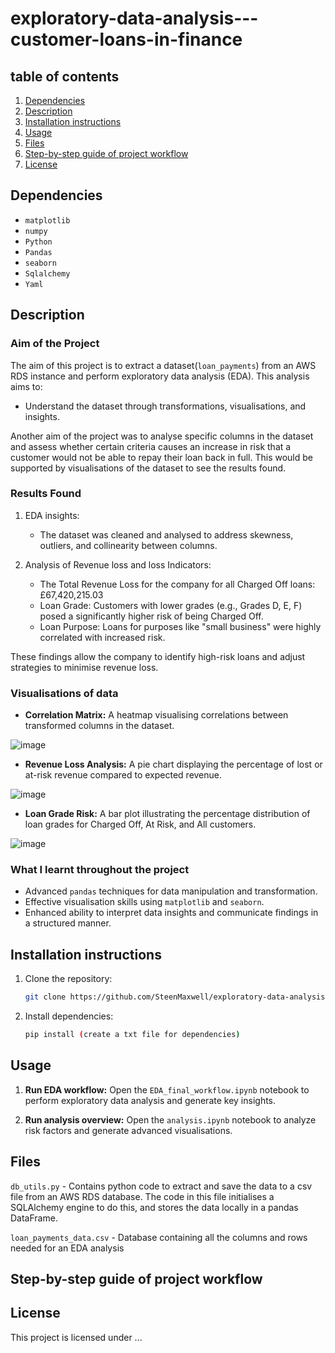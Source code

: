 # exploratory-data-analysis---customer-loans-in-finance

## table of contents
1. [Dependencies](#Dependencies)
2. [Description](#Description)
3. [Installation instructions](#Installation-instructions)
4. [Usage](#Usage)
5. [Files](#Files)
6. [Step-by-step guide of project workflow](#Step-by-step-guide-of-project-workflow)
7. [License](#License)

## Dependencies
- `matplotlib`
- `numpy`
- `Python` 
- `Pandas`
- `seaborn`
- `Sqlalchemy`
- `Yaml`


## Description
### Aim of the Project
The aim of this project is to extract a dataset(`loan_payments`) from an AWS RDS instance and perform exploratory data analysis (EDA). This analysis aims to:
- Understand the dataset through transformations, visualisations, and insights.

Another aim of the project was to analyse specific columns in the dataset and assess whether certain criteria causes an increase in risk that a customer would not be able to repay their loan back in full. This would be supported by visualisations of the dataset to see the results found.

### Results Found
1) EDA insights:
   - The dataset was cleaned and analysed to address skewness, outliers, and collinearity between columns.
  
2) Analysis of Revenue loss and loss Indicators:
   - The Total Revenue Loss for the company for all Charged Off loans: £67,420,215.03
   - Loan Grade: Customers with lower grades (e.g., Grades D, E, F) posed a significantly higher risk of being Charged Off.
   - Loan Purpose: Loans for purposes like "small business" were highly correlated with increased risk.
  
These findings allow the company to identify high-risk loans and adjust strategies to minimise revenue loss.

### Visualisations of data
- **Correlation Matrix:**
  A heatmap visualising correlations between transformed columns in the dataset.

![image](https://github.com/user-attachments/assets/93655245-9eff-4d2d-92e8-6e3979d23d93)

- **Revenue Loss Analysis:**
  A pie chart displaying the percentage of lost or at-risk revenue compared to expected revenue.
  
![image](https://github.com/user-attachments/assets/8f328f76-f84e-4c95-8d98-08623caf1942)

- **Loan Grade Risk:**
  A bar plot illustrating the percentage distribution of loan grades for Charged Off, At Risk, and All customers.
  
![image](https://github.com/user-attachments/assets/f7e752d2-b5b1-4cb9-952b-ab485df09823)



### What I learnt throughout the project
- Advanced `pandas` techniques for data manipulation and transformation.
- Effective visualisation skills using `matplotlib` and `seaborn`.
- Enhanced ability to interpret data insights and communicate findings in a structured manner.

## Installation instructions
1) Clone the repository:
   ```bash
   git clone https://github.com/SteenMaxwell/exploratory-data-analysis---customer-loans-in-finance681.git
   ```

2) Install dependencies:
   ```bash
   pip install (create a txt file for dependencies)
   ```

## Usage
1) **Run EDA workflow:**
   Open the `EDA_final_workflow.ipynb` notebook to perform exploratory data analysis and generate key insights.

2) **Run analysis overview:**
   Open the `analysis.ipynb` notebook to analyze risk factors and generate advanced visualisations.

## Files
`db_utils.py` - Contains python code to extract and save the data to a csv file from an AWS RDS database. The code in this file initialises a SQLAlchemy engine to do this, and stores the data locally in a pandas DataFrame.

`loan_payments_data.csv` - Database containing all the columns and rows needed for an EDA analysis


## Step-by-step guide of project workflow


## License 
This project is licensed under ...

